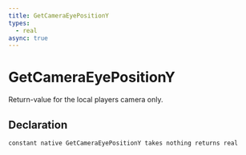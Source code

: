 ```yaml
---
title: GetCameraEyePositionY
types:
  - real
async: true
---
```


# GetCameraEyePositionY
Return-value for the local players camera only.

## Declaration

```jass
constant native GetCameraEyePositionY takes nothing returns real
```
